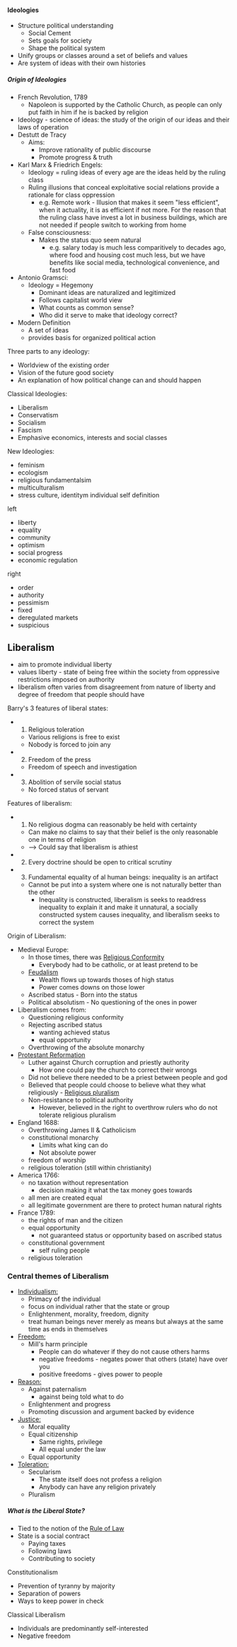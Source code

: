 
#### Ideologies
- Structure political understanding
	- Social Cement
	- Sets goals for society
	- Shape the political system
- Unify groups or classes around a set of beliefs and values
- Are system of ideas with their own histories

##### Origin of Ideologies
- French Revolution, 1789
	- Napoleon is supported by the Catholic Church, as people can only put faith in him if he is backed by religion
- Ideology - science of ideas: the study of the origin of our ideas and their laws of operation
- Destutt de Tracy
	- Aims:
		- Improve rationality of public discourse
		- Promote progress & truth
- Karl Marx & Friedrich Engels:
	- Ideology = ruling ideas of every age are the ideas held by the ruling class
	- Ruling illusions that conceal exploitative social relations provide a rationale for class oppression
		- e.g. Remote work - Illusion that makes it seem "less efficient", when it actuality, it is as efficient if not more. For the reason that the ruling class have invest a lot in business buildings, which are not needed if people switch to working from home
	- False consciousness:
		- Makes the status quo seem natural
			- e.g. salary today is much less comparitively to decades ago, where food and housing cost much less, but we have benefits like social media, technological convenience, and fast food
- Antonio Gramsci:
	- Ideology = Hegemony
		- Dominant ideas are naturalized and legitimized
		- Follows capitalist world view
		- What counts as common sense?
		- Who did it serve to make that ideology correct?
- Modern Definition
	- A set of ideas
	- provides basis for organized political action

Three parts to any ideology:
- Worldview of the existing order
- Vision of the future good society
- An explanation of how political change can and should happen

Classical Ideologies:
- Liberalism
- Conservatism
- Socialism
- Fascism
- Emphasive economics, interests and social classes

New Ideologies:
- feminism
- ecologism 
- religious fundamentalsim
- multiculturalism
- stress culture, identitym individual self definition

left
- liberty
- equality
- community
- optimism
- social progress
- economic regulation

right
- order
- authority
- pessimism
- fixed
- deregulated markets
- suspicious

## Liberalism
- aim to promote individual liberty
- values liberty - state of being free within the society from oppressive restrictions imposed on authority
- liberalism often varies from disagreement from nature of liberty and degree of freedom that people should have

Barry's 3 features of liberal states:
- 1. Religious toleration
	- Various religions is free to exist
	- Nobody is forced to join any
- 2. Freedom of the press
	- Freedom of speech and investigation
- 3. Abolition of servile social status
	- No forced status of servant

Features of liberalism:
- 1. No religious dogma can reasonably be held with certainty
	- Can make no claims to say that their belief is the only reasonable one in terms of religion
	- --> Could say that liberalism is athiest
- 2. Every doctrine should be open to critical scrutiny
- 3. Fundamental equality of al human beings: inequality is an artifact
	- Cannot be put into a system where one is not naturally better than the other
		- Inequality is constructed, liberalism is seeks to readdress inequality to explain it and make it unnatural, a socially constructed system causes inequality, and liberalism seeks to correct the system

Origin of Liberalism:
- Medieval Europe:
	- In those times, there was <u>Religious Conformity</u>
		- Everybody had to be catholic, or at least pretend to be
	- <u>Feudalism</u>
		- Wealth flows up towards thoses of high status
		- Power comes downs on those lower
	- Ascribed status - Born into the status
	- Political absolutism - No questioning of the ones in power
- Liberalism comes from:
	- Questioning religious conformity
	- Rejecting ascribed status
		- wanting achieved status
		- equal opportunity
	- Overthrowing of the absolute monarchy
- <u>Protestant Reformation</u>
	- Luther against Church corruption and priestly authority
		- How one could pay the church to correct their wrongs
	- Did not believe there needed to be a priest between people and god
	- Believed that people could choose to believe what they what religiously - <u>Religious pluralism</u>
	- Non-resistance to political authority
		- However, believed in the right to overthrow rulers who do not tolerate religious pluralism
- England 1688:
	- Overthrowing James II & Catholicism
	- constitutional monarchy
		- Limits what king can do
		- Not absolute power
	- freedom of worship
	- religious toleration (still within christianity)
- America 1766:
	- no taxation without representation
		- decision making it what the tax money goes towards
	- all men are created equal
	- all legitimate government are there to protect human natural rights
- France 1789:
	- the rights of man and the citizen
	- equal opportunity
		- not guaranteed status or opportunity based on ascribed status
	- constitutional government
		- self ruling people
	- religious toleration

### Central themes of Liberalism
- <u>Individualism:</u>
	- Primacy of the individual
	- focus on individual rather that the state or group
	- Enlightenment, morality, freedom, dignity
	- treat human beings never merely as means but always at the same time as ends in themselves
- <u>Freedom:</u>
	- Mill's harm principle
		- People can do whatever if they do not cause others harms
		- negative freedoms - negates power that others (state) have over you
		- positive freedoms - gives power to people 
- <u>Reason:</u>
	- Against paternalism
		- against being told what to do
	- Enlightenment and progress
	- Promoting discussion and argument backed by evidence
- <u>Justice:</u>
	- Moral equality
	- Equal citizenship
		- Same rights, privilege
		- All equal under the law
	- Equal opportunity
- <u>Toleration:</u>
	- Secularism
		- The state itself does not profess a religion
		- Anybody can have any religion privately
	- Pluralism

##### What is the Liberal State?
- Tied to the notion of the <u>Rule of Law</u>
- State is a social contract
	- Paying taxes
	- Following laws
	- Contributing to society

Constitutionalism
- Prevention of tyranny by majority
- Separation of powers
- Ways to keep power in check

Classical Liberalism
- Individuals are predominantly self-interested
- Negative freedom